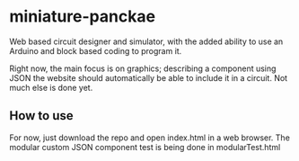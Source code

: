 # miniature-panckae
Web based circuit designer and simulator, with the added ability to use an Arduino and block based coding to program it.

Right now, the main focus is on graphics; describing a component using JSON the website should automatically be able to include it in a circuit. Not much else is done yet.

## How to use
For now, just download the repo and open index.html in a web browser. The modular custom JSON component test is being done in modularTest.html
